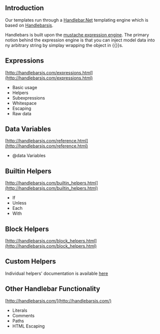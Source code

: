 ## Introduction
Our templates run through a [Handlebar.Net](https://github.com/rexm/Handlebars.Net) templating engine which is based on [Handlebarsjs](http://handlebarsjs.com).

Handlebars is built upon the [mustache expression engine](http://mustache.github.io/mustache.5.html). The primary notion behind the expression engine is that you can inject model data into ny arbitrary string by simplay wrapping the object in {{}}s.

## Expressions
[http://handlebarsjs.com/expressions.html](http://handlebarsjs.com/expressions.html)
* Basic usage
* Helpers
* Subexpressions
* Whitespace
* Escaping
* Raw data

## Data Variables
[http://handlebarsjs.com/reference.html](http://handlebarsjs.com/reference.html)
* @data Variables

## Builtin Helpers
[http://handlebarsjs.com/builtin_helpers.html](http://handlebarsjs.com/builtin_helpers.html)
* If
* Unless
* Each
* With

## Block Helpers
[http://handlebarsjs.com/block_helpers.html](http://handlebarsjs.com/block_helpers.html)

## Custom Helpers
Individual helpers' documentation is available [here](docs/helpers.md)

## Other Handlebar Functionality
[http://handlebarsjs.com/](http://handlebarsjs.com/)
* Literals
* Comments
* Paths
* HTML Escaping
